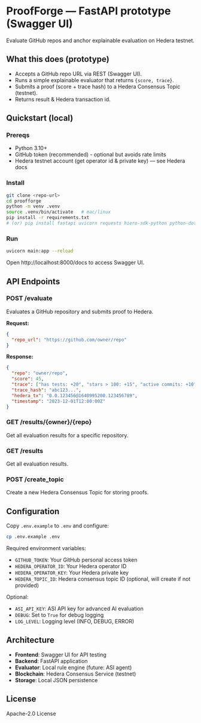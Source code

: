 # ProofForge — FastAPI prototype (Swagger UI)

Evaluate GitHub repos and anchor explainable evaluation on Hedera testnet.

## What this does (prototype)
- Accepts a GitHub repo URL via REST (Swagger UI).
- Runs a simple explainable evaluator that returns `{score, trace}`.
- Submits a proof (score + trace hash) to a Hedera Consensus Topic (testnet).
- Returns result & Hedera transaction id.

## Quickstart (local)

### Prereqs
- Python 3.10+
- GitHub token (recommended) - optional but avoids rate limits
- Hedera testnet account (get operator id & private key) — see Hedera docs

### Install
```bash
git clone <repo-url>
cd proofforge
python -m venv .venv
source .venv/bin/activate   # mac/linux
pip install -r requirements.txt
# (or) pip install fastapi uvicorn requests hiero-sdk-python python-dotenv
```

### Run
```bash
uvicorn main:app --reload
```

Open http://localhost:8000/docs to access Swagger UI.

## API Endpoints

### POST /evaluate
Evaluates a GitHub repository and submits proof to Hedera.

**Request:**
```json
{
  "repo_url": "https://github.com/owner/repo"
}
```

**Response:**
```json
{
  "repo": "owner/repo",
  "score": 45,
  "trace": ["has tests: +20", "stars > 100: +15", "active commits: +10"],
  "trace_hash": "abc123...",
  "hedera_tx": "0.0.123456@1640995200.123456789",
  "timestamp": "2023-12-01T12:00:00Z"
}
```

### GET /results/{owner}/{repo}
Get all evaluation results for a specific repository.

### GET /results
Get all evaluation results.

### POST /create_topic
Create a new Hedera Consensus Topic for storing proofs.

## Configuration

Copy `.env.example` to `.env` and configure:

```bash
cp .env.example .env
```

Required environment variables:
- `GITHUB_TOKEN`: Your GitHub personal access token
- `HEDERA_OPERATOR_ID`: Your Hedera operator ID
- `HEDERA_OPERATOR_KEY`: Your Hedera private key
- `HEDERA_TOPIC_ID`: Hedera consensus topic ID (optional, will create if not provided)

Optional:
- `ASI_API_KEY`: ASI API key for advanced AI evaluation
- `DEBUG`: Set to `True` for debug logging
- `LOG_LEVEL`: Logging level (INFO, DEBUG, ERROR)

## Architecture

- **Frontend**: Swagger UI for API testing
- **Backend**: FastAPI application
- **Evaluator**: Local rule engine (future: ASI agent)
- **Blockchain**: Hedera Consensus Service (testnet)
- **Storage**: Local JSON persistence

## License

Apache-2.0 License